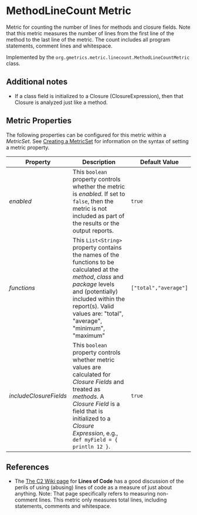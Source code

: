 # MethodLineCount Metric

 Metric for counting the number of lines for methods and closure fields. Note that
 this metric measures the number of lines from the first line of the method to the
 last line of the metric. The count includes all program statements, comment lines
 and whitespace.

 Implemented by the `org.gmetrics.metric.linecount.MethodLineCountMetric` class.


## Additional notes

 * If a class field is initialized to a Closure (ClosureExpression), then that Closure is
   analyzed just like a method.


## Metric Properties

  The following properties can be configured for this metric within a *MetricSet*. See [Creating a MetricSet](../CreatingMetricSet) for information on the syntax of setting a metric property.

| **Property**           | **Description**                                                    | **Default Value**      |
|------------------------|--------------------------------------------------------------------|------------------------|
| *enabled*              | This `boolean` property controls whether the metric is *enabled*. If set to `false`, then the metric is not included as part of the results or the output reports. | `true`                
| *functions*            | This `List<String>` property contains the names of the functions to be calculated at the *method*, *class* and *package* levels and (potentially) included within the report(s). Valid values are: "total", "average", "minimum", "maximum" | `["total","average"]`  |
| *includeClosureFields* | This `boolean` property controls whether metric values are calculated for *Closure Fields* and treated as *methods*. A *Closure Field* is a field that is initialized to a *Closure Expression*, e.g., `def myField = { println 12 }`. | `true`


## References

 * The [The C2 Wiki page](http://c2.com/cgi/wiki?LinesOfCode) for **Lines of Code**
   has a good discussion of the perils of using (abusing) lines of code as a measure
   of just about anything. Note: That page specifically refers to measuring non-comment
   lines. This metric only measures total lines, including statements, comments and
   whitespace.
